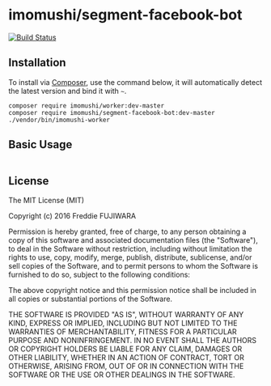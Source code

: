 imomushi/segment-facebook-bot
===========

[![Build Status](https://travis-ci.org/imomushi/segment-facebook-bot.png)](https://travis-ci.org/imomushi/segment-facebook-bot)

## Installation ##

To install via [Composer](http://getcomposer.org/), use the command below, it will automatically detect the latest version and bind it with `~`.

```
composer require imomushi/worker:dev-master
composer require imomushi/segment-facebook-bot:dev-master
./vendor/bin/imomushi-worker
```

## Basic Usage ##

```php
```

## License ##

The MIT License (MIT)

Copyright (c) 2016 Freddie FUJIWARA

Permission is hereby granted, free of charge, to any person obtaining a copy
of this software and associated documentation files (the "Software"), to deal
in the Software without restriction, including without limitation the rights
to use, copy, modify, merge, publish, distribute, sublicense, and/or sell
copies of the Software, and to permit persons to whom the Software is
furnished to do so, subject to the following conditions:

The above copyright notice and this permission notice shall be included in all
copies or substantial portions of the Software.

THE SOFTWARE IS PROVIDED "AS IS", WITHOUT WARRANTY OF ANY KIND, EXPRESS OR
IMPLIED, INCLUDING BUT NOT LIMITED TO THE WARRANTIES OF MERCHANTABILITY,
FITNESS FOR A PARTICULAR PURPOSE AND NONINFRINGEMENT. IN NO EVENT SHALL THE
AUTHORS OR COPYRIGHT HOLDERS BE LIABLE FOR ANY CLAIM, DAMAGES OR OTHER
LIABILITY, WHETHER IN AN ACTION OF CONTRACT, TORT OR OTHERWISE, ARISING FROM,
OUT OF OR IN CONNECTION WITH THE SOFTWARE OR THE USE OR OTHER DEALINGS IN THE
SOFTWARE.
